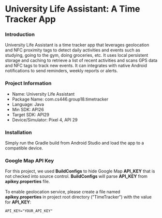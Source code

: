 # University Life Assistant: A Time Tracker App

### Introduction
University Life Assistant is a time tracker app that leverages geolocation and NFC proximity tags to detect daily activities and events such as studying, going to the gym, doing groceries, etc. It uses local persistent storage and caching to retrieve a list of recent activities and scans GPS data and NFC tags to track new events. It can integrates with native Android notifications to send reminders, weekly reports or alerts.

### Project Information
* Name: University Life Assistant
* Package Name: com.cs446.group18.timetracker
* Language: Java
* Min SDK: API26
* Target SDK: API29
* Device/Simulator: Pixel 4, API 29

### Installation
Simply run the Gradle build from Android Studio and load the app to a compatible device.

### Google Map API Key
For this project, we used **BuildConfigs** to hide Google Map **API_KEY** that is not checked into source control. **BuildConfigs** will parse **API_KEY** from **apikey.properties** file.<br /><br />
To enable geolocation service, please create a file named **apikey.properties** in project root directory ("TimeTracker") with the value for **API_KEY**:
```
API_KEY="YOUR_API_KEY"
```
